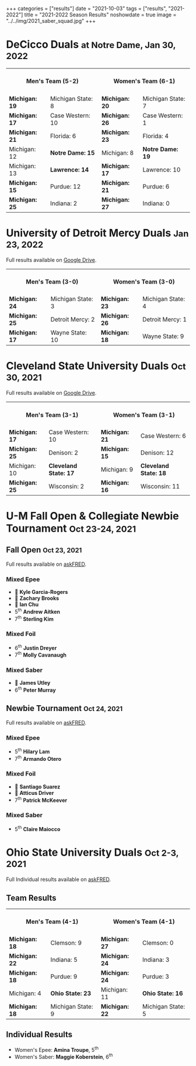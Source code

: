 +++
categories = ["results"]
date = "2021-10-03"
tags = ["results", "2021-2022"]
title = "2021-2022 Season Results"
noshowdate = true
image = "../../img/2021_saber_squad.jpg"
+++

# DeCicco Duals <small>at Notre Dame, Jan 30, 2022</small>

<table class="table table-striped"><tbody>
<tr><td colspan="2"><h4 align="Center"><strong>Men's Team</strong> (5-2)</h4></td> <td colspan="2"><h4 align="Center"><strong>Women's Team</strong> (6-1)</h4></td></tr>
<tr><td><strong>Michigan: 19</strong></td><td>Michigan State: 8</td>           <td><strong>Michigan: 20</strong></td><td>Michigan State: 7</td></tr>
<tr><td><strong>Michigan: 17</strong></td><td>Case Western: 10</td>            <td><strong>Michigan: 26</strong></td><td>Case Western: 1</td></tr>
<tr><td><strong>Michigan: 21</strong></td><td>Florida: 6</td>                  <td><strong>Michigan: 23</strong></td><td>Florida: 4</td></tr>
<tr><td>Michigan: 12</td><td><strong>Notre Dame: 15</strong></td>              <td>Michigan: 8</td><td><strong>Notre Dame: 19</strong></td></tr>
<tr><td>Michigan: 13</td><td><strong>Lawrence: 14</strong></td>                <td><strong>Michigan: 17</strong></td><td>Lawrence: 10</td></tr>
<tr><td><strong>Michigan: 15</strong></td><td>Purdue: 12</td>                  <td><strong>Michigan: 21</strong></td><td>Purdue: 6</td></tr>
<tr><td><strong>Michigan: 25</strong></td><td>Indiana: 2</td>                  <td><strong>Michigan: 27</strong></td><td>Indiana: 0</td></tr>
</tbody></table>

# University of Detroit Mercy Duals <small>Jan 23, 2022</small>
Full results available on <a href="https://drive.google.com/drive/folders/18uesF2asnnAFZar1SaJxLEo4hLQZQvCa?usp=sharing" target="_blank">Google Drive</a>.

<table class="table table-striped"><tbody>
<tr><td colspan="2"><h4 align="Center"><strong>Men's Team</strong> (3-0)</h4></td>  <td colspan="2"><h4 align="Center"><strong>Women's Team</strong> (3-0)</h4></td></tr>
<tr><td><strong>Michigan: 24</strong></td><td>Michigan State: 3</td>                 <td><strong>Michigan: 23</strong></td><td>Michigan State: 4</td></tr>
<tr><td><strong>Michigan: 25</strong></td><td>Detroit Mercy: 2</td>                       <td><strong>Michigan: 26</strong></td><td>Detroit Mercy: 1</td></tr>
<tr><td><strong>Michigan: 17</strong></td><td>Wayne State: 10</td>          	<td><strong>Michigan: 18</strong></td><td>Wayne State: 9</td></tr>
</tbody></table>

# Cleveland State University Duals <small>Oct 30, 2021</small>
Full results available on <a href="https://drive.google.com/drive/folders/1wRYxbUDYbEnivfAnvBnxkPoRYDwp_yMZ?usp=sharing" target="_blank">Google Drive</a>.

<table class="table table-striped"><tbody>
<tr><td colspan="2"><h4 align="Center"><strong>Men's Team</strong> (3-1)</h4></td>  <td colspan="2"><h4 align="Center"><strong>Women's Team</strong> (3-1)</h4></td></tr>
<tr><td><strong>Michigan: 17</strong></td><td>Case Western: 10</td>                 <td><strong>Michigan: 21</strong></td><td>Case Western: 6</td></tr>
<tr><td><strong>Michigan: 25</strong></td><td>Denison: 2</td>                       <td><strong>Michigan: 15</strong></td><td>Denison: 12</td></tr>
<tr><td>Michigan: 10</td><td><strong>Cleveland State: 17</strong></td>          	<td>Michigan: 9</td><td><strong>Cleveland State: 18</strong></td></tr>
<tr><td><strong>Michigan: 25</strong></td><td>Wisconsin: 2</td>                     <td><strong>Michigan: 16</strong></td><td>Wisconsin: 11</td></tr>
</tbody></table>

# U-M Fall Open & Collegiate Newbie Tournament <small>Oct 23-24, 2021</small>

## Fall Open <small>Oct 23, 2021</small>
Full results available on <a href="https://askfred.net/Results/results.php?tournament_id=49049" target="_blank">askFRED</a>.

### Mixed Epee
- 🥈 **Kyle Garcia-Rogers**
- 🥉 **Zachary Brooks**
- 🥉 **Ian Chu**
- 5<sup>th</sup> **Andrew Aitken**
- 7<sup>th</sup> **Sterling Kim**

### Mixed Foil
- 6<sup>th</sup> **Justin Dreyer**
- 7<sup>th</sup> **Molly Cavanaugh**

### Mixed Saber
- 🥈 **James Utley**
- 6<sup>th</sup> **Peter Murray**

## Newbie Tournament <small>Oct 24, 2021</small>
Full results available on <a href="https://askfred.net/Results/results.php?tournament_id=49051" target="_blank">askFRED</a>.

### Mixed Epee
- 5<sup>th</sup> **Hilary Lam**
- 7<sup>th</sup> **Armando Otero**

### Mixed Foil
- 🥈 **Santiago Suarez**
- 🥉 **Atticus Driver**
- 7<sup>th</sup> **Patrick McKeever**

### Mixed Saber
- 5<sup>th</sup> **Claire Maiocco**

# Ohio State University Duals <small>Oct 2-3, 2021</small>
Full Individual results available on <a href="https://askfred.net/Results/results.php?tournament_id=48492" target="_blank">askFRED</a>.

## Team Results

<table class="table table-striped"><tbody>
<tr><td colspan="2"><h4 align="Center"><strong>Men's Team</strong> (4-1)</h4></td>  <td colspan="2"><h4 align="Center"><strong>Women's Team</strong> (4-1)</h4></td></tr>
<tr><td><strong>Michigan: 18</strong></td><td>Clemson: 9</td>                <td><strong>Michigan: 27</strong></td><td>Clemson: 0</td></tr>
<tr><td><strong>Michigan: 22</strong></td><td>Indiana: 5</td>                    <td><strong>Michigan: 24</strong></td><td>Indiana: 3</td></tr>
<tr><td><strong>Michigan: 18</strong></td><td>Purdue: 9</td>         <td><strong>Michigan: 24</strong></td><td>Purdue: 3</td></tr>
<tr><td>Michigan: 4</td><td><strong>Ohio State: 23</strong></td>              <td>Michigan: 11</td><td><strong>Ohio State: 16</strong></td></tr>
<tr><td><strong>Michigan: 18</strong></td><td>Michigan State: 9</td>                 <td><strong>Michigan: 22</strong></td><td>Michigan State: 5</td></tr>
</tbody></table>

## Individual Results
- Women's Epee: **Amina Troupe**, 5<sup>th</sup>
- Women's Saber: **Maggie Koberstein**, 6<sup>th</sup>
